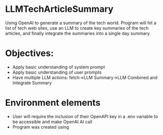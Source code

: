 # LLMTechArticleSummary
Using OpenAI to generate a summary of the tech world.  Program will hit a list of tech web sites, use an LLM to create key summaries of the tech articles, and finally integrate the summaries into a single day summary.

# Objectives:
* Apply basic understanding of system prompt
* Apply basic understanding of user prompts
* Have multiple LLM actions: fetch->LLM Summary->LLM Combined and Integrate Summary

# Environment elements
* User will require the inclusion of their OpenAPI key in a .env variable to be accessible and make OpenAI AI call
* Program was created using 

